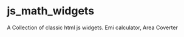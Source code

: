 js_math_widgets
===============

A Collection of classic html js widgets. Emi calculator, Area Coverter
